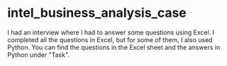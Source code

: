 # intel_business_analysis_case

I had an interview where I had to answer some questions using Excel. I completed all the questions in Excel, but for some of them, I also used Python. You can find the questions in the Excel sheet and the answers in Python under "Task".

